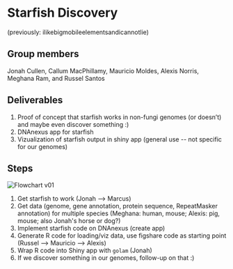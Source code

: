 # Starfish Discovery

(previously: ilikebigmobileelementsandicannotlie)

## Group members

Jonah Cullen, Callum MacPhillamy, Mauricio Moldes, Alexis Norris, Meghana Ram, and Russel Santos

## Deliverables

1. Proof of concept that starfish works in non-fungi genomes (or doesn’t) and maybe even discover something :)   
2. DNAnexus app for starfish 
3. Vizualization of starfish output in shiny app (general use -- not specific for our genomes)  

## Steps

![Flowchart v01](https://github.com/collaborativebioinformatics/ilikebigmobileelementsandicannotlie/blob/main/flowchart_2024-08-28-1455.png)


1. Get starfish to work (Jonah --> Marcus)  
2. Get data (genome, gene annotation, protein sequence, RepeatMasker annotation) for multiple species (Meghana: human, mouse; Alexis: pig, mouse; also Jonah's horse or dog?) 
3. Implement starfish code on DNAnexus (create app)
4. Generate R code for loading/viz data, use figshare code as starting point (Russel --> Mauricio --> Alexis) 
5. Wrap R code into Shiny app with `golam` (Jonah)
6. If we discover something in our genomes, follow-up on that :)
